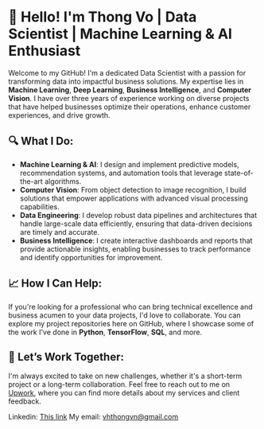 # 👋 Hello! I'm Thong Vo | Data Scientist | Machine Learning & AI Enthusiast

Welcome to my GitHub! I'm a dedicated Data Scientist with a passion for transforming data into impactful business solutions. My expertise lies in **Machine Learning**, **Deep Learning**, **Business Intelligence**, and **Computer Vision**. I have over three years of experience working on diverse projects that have helped businesses optimize their operations, enhance customer experiences, and drive growth.

## 🔍 What I Do:
- **Machine Learning & AI**: I design and implement predictive models, recommendation systems, and automation tools that leverage state-of-the-art algorithms.
- **Computer Vision**: From object detection to image recognition, I build solutions that empower applications with advanced visual processing capabilities.
- **Data Engineering**: I develop robust data pipelines and architectures that handle large-scale data efficiently, ensuring that data-driven decisions are timely and accurate.
- **Business Intelligence**: I create interactive dashboards and reports that provide actionable insights, enabling businesses to track performance and identify opportunities for improvement.

## 📈 How I Can Help:
If you're looking for a professional who can bring technical excellence and business acumen to your data projects, I'd love to collaborate. You can explore my project repositories here on GitHub, where I showcase some of the work I've done in **Python**, **TensorFlow**, **SQL**, and more.

## 🔗 Let’s Work Together:
I'm always excited to take on new challenges, whether it's a short-term project or a long-term collaboration. Feel free to reach out to me on [Upwork](https://www.upwork.com/), where you can find more details about my services and client feedback.


Linkedin: [This link]([https://pages.github.com/](https://www.linkedin.com/in/thongvhoang/))
My email: vhthongvn@gmail.com
